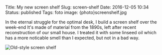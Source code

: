 Title: My new screen shelf
Slug: screen-shelf
Date: 2016-12-05 10:34
Status: published
Tags: foto
image: {photo}screenshelf.jpg

In the eternal struggle for the optimal desk, I build a screen shelf over the week-end
It's made of material from the 1890s, left after recent reconstruction of our small
house. I treated it with some linseed oil which has a more noticable smell than I expected,
but not in a bad way.

![Old-style screen shelf]({photo}screenshelf.jpg "Old-style screen shelf")

